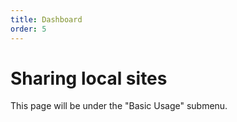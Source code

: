 ```yaml
---
title: Dashboard
order: 5
---
```


# Sharing local sites

This page will be under the "Basic Usage" submenu.